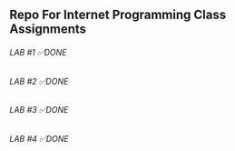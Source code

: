 ## Repo For Internet Programming Class Assignments

###### LAB #1 ✅DONE

###### LAB #2 ✅DONE

###### LAB #3 ✅DONE

###### LAB #4 ✅DONE
